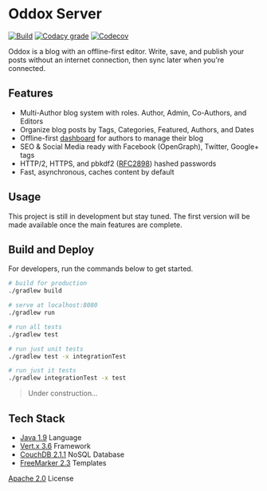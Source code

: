 # Oddox Server

[![Build](https://img.shields.io/travis/amdelamar/oddox-server.svg)](https://travis-ci.org/amdelamar/oddox-server)
[![Codacy grade](https://img.shields.io/codacy/grade/ae13ca0369824fda9b4d32d43398495c.svg)](https://www.codacy.com/app/amdelamar/oddox-server)
[![Codecov](https://img.shields.io/codecov/c/github/amdelamar/oddox-server.svg)](https://codecov.io/gh/amdelamar/oddox-server)

Oddox is a blog with an offline-first editor. Write, save, and publish your posts without an internet connection, then sync later when you're connected.

## Features

 * Multi-Author blog system with roles. Author, Admin, Co-Authors, and Editors
 * Organize blog posts by Tags, Categories, Featured, Authors, and Dates
 * Offline-first [dashboard](https://github.com/amdelamar/oddox-dashboard/) for authors to manage their blog
 * SEO & Social Media ready with Facebook (OpenGraph), Twitter, Google+ tags
 * HTTP/2, HTTPS, and pbkdf2 ([RFC2898](https://www.ietf.org/rfc/rfc2898.txt)) hashed passwords
 * Fast, asynchronous, caches content by default

## Usage

This project is still in development but stay tuned. The first version will be made available once the main features are complete.

## Build and Deploy

For developers, run the commands below to get started.

``` bash
# build for production
./gradlew build

# serve at localhost:8080
./gradlew run

# run all tests
./gradlew test

# run just unit tests
./gradlew test -x integrationTest

# run just it tests
./gradlew integrationTest -x test
```

> Under construction...

<!--
### One-Click Deploy
[![Bluemix](https://bluemix.net/deploy/button.png)](https://bluemix.net/deploy?repository=https://github.com/amdelamar/oddox-server)
[![Heroku](https://www.herokucdn.com/deploy/button.png)](https://heroku.com/deploy?template=https://github.com/amdelamar/oddox-server)
[![Azure](https://azuredeploy.net/deploybutton.png)](https://azuredeploy.net/?repository=https://github.com/amdelamar/oddox-server)
[![Docker Cloud](https://files.cloud.docker.com/images/deploy-to-dockercloud.svg)](https://cloud.docker.com/stack/deploy/?repo=https://github.com/amdelamar/oddox-server)

### Docker Deploy

 1. Pull [CouchDB 2.1.1](https://hub.docker.com/r/amdelamar/couchdb/)
    ```
    docker pull amdelamar/couchdb:2.1.1
    ```
 1. Pull [Oddox 0.1.0](https://hub.docker.com/r/amdelamar/oddox/)
    ```
    docker pull amdelamar/oddox:0.1.0
    ```
 1. Run CouchDB container
    ```
    docker run -d -e COUCHDB_USER=oddox -e COUCHDB_PASSWORD=<STRONG-PW> -p 6984:6984 amdelamar/couchdb:2.1.1
    ```
     - Set your password for `<STRONG-PW>`. Write it down. Never share it!
     - Get the `<CONTAINER-IP>` for the next step.
 1. Run Oddox container
    ```
    docker run -e DB_URL=https://<CONTAINER-IP>:6984/ -e DB_USER=oddox -e DB_PASS=<STRONG-PW> -p 8080:8080 -p 8443:8443  amdelamar/oddox:0.1.0
    ```
     - Enter the `<CONTAINER-IP>` and `<STRONG-PW>` from your CouchDB container.
 1. Visit `https://<container-ip>:8443/`

  docker pull amdelamar/couchdb:2.1.1
  docker pull amdelamar/oddox:0.1.0
  docker build --no-cache --rm -t amdelamar/oddox:0.1.0 -t amdelamar/oddox .
  docker run -e DB_URL=https://<container-ip>:6984/ -e DB_USER=admin -e DB_PASS=admin -p 8080:8080 -p 8443:8443 amdelamar/oddox
  docker push amdelamar/oddox
  docker push amdelamar/oddox:0.1.0

### Cloud Foundry Deploy

> Under construction...

### Manually Deploy

> Under construction...

-->

## Tech Stack

 *  [Java 1.9](https://www.java.com/) Language
 *  [Vert.x 3.6](https://vertx.io/) Framework
 *  [CouchDB 2.1.1](https://couchdb.apache.org/) NoSQL Database
 *  [FreeMarker 2.3](https://freemarker.apache.org/) Templates

[Apache 2.0](https://github.com/amdelamar/oddox-server/blob/master/LICENSE) License
